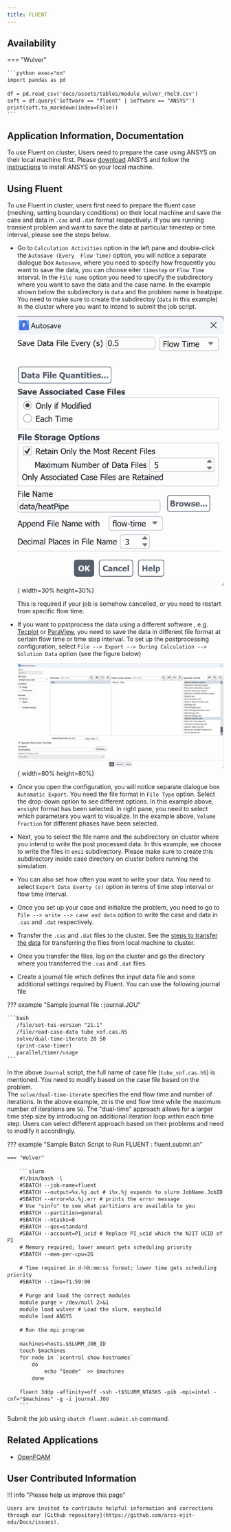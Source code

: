 ```yaml
---
title: FLUENT
---
```



## Availability

=== "Wulver"

    ```python exec="on"
    import pandas as pd
    
    df = pd.read_csv('docs/assets/tables/module_wulver_rhel9.csv')
    soft = df.query('Software == "fluent" | Software == "ANSYS"')
    print(soft.to_markdown(index=False))
    ```

## Application Information, Documentation
To use Fluent on cluster, Users need to prepare the case using ANSYS on their local machine first. Please [download](https://njit.instructure.com/courses/8519/assignments/128626) ANSYS and follow the [instructions](https://ist.njit.edu/ansys-installation-instructions) to install ANSYS on your local machine.

## Using Fluent
To use Fluent in cluster, users first need to prepare the fluent case (meshing, setting boundary conditions) on their local machine  and save the case and data in `.cas` and `.dat` format respectively. 
If you are running transient problem and want to save the data at particular timestep or time interval, please see the steps below.

* Go to `Calculation Activities` option in the left pane and double-click the `Autosave (Every  Flow Time)` option, you will notice a separate dialogue box `Autosave`, where you need to specify how frequently you want to save the data, you can choose eiter `timestep` or `Flow Time` interval. In the `File name` option you need to specify the subdirectory where you want to save the data and the case name. In the example shown below the subdirectory is `data` and the problem name is heatpipe. You need to make sure to create the subdirectoy (`data` in this example) in the cluster where you want to intend to submit the job script.

   ![fluent_data1](../../assets/images/fluent_1.png){ width=30% height=30%}

   This is required if your job is somehow cancelled, or you need to restart from specific flow time.

* If you want  to ppstprocess the data using a different software , e.g. [Tecplot](tecplot.md) or [ParaView](paraview.md), you need to save the data in different file format at certain flow time or time step interval.  To set up the postprocessing configuration, select `File --> Export --> During Calculation --> Solution Data` option (see the figure below)
   
   ![fluent_data2](../../assets/images/fluent_2.png){ width=80% height=80%}

* Once you open the configuration, you will notice separate dialogue box `Automatic Export`. You need the file format in `File Type` option. Select the drop-down option to see different options. In this example above, `ensight` format has been selected. In right pane, you need to select which parameters you want to visualize. In the example above, `Volume Fraction` for different phases have been selected. 
* Next, you to select the file name and the subdirectory on cluster where you intend to write the post processed data. In this example, we choose to write the files in `ensi` subdirectory. Please make sure to create this subdirectory inside case directory on cluster before running the simulation. 
* You can also set how often you want to write your data. You need to select `Export Data Everty (s)` option in terms of time step interval or flow time interval.  
* Once you set up your case and initialize the problem, you need to go to `File --> write --> case and data` option to write the case and data in `.cas` and `.dat` respectively. 
* Transfer the `.cas` and `.dat` files to the cluster. See the [steps to transfer the data](cluster_access.md#transfer-the-data-from-the-local-machine-to-clusters-or-vice-versa) for transferring the files from local machine to cluster.
* Once you transfer the files, log on the cluster and go the directory where you transferred the `.cas` and `.dat` files. 
* Create a journal file which defines the input data file and some additional settings required by Fluent.  You can use the following journal file

??? example "Sample journal file : journal.JOU"
    
    ```bash
       /file/set-tui-version "21.1"
       /file/read-case-data tube_vof.cas.h5
       solve/dual-time-iterate 20 50
       (print-case-timer)
       parallel/timer/usage
    ```
In the above `Journal` script, the full name of case file (`tube_vof.cas.h5`) is mentioned. You need to modify based on the case file based on the problem.  
The `solve/dual-time-iterate` specifies the end flow time and number of iterations. In the above example, `20` is the end flow time while the maximum number of iterations are `50`. The "dual-time" approach allows for a larger time step size by introducing an additional iteration loop within each time step. Users can select different approach based on their problems and need to modify it accordingly. 
<!-- 
For more details on journal commands, see the Fluent text user interface (TUI) commands from [Fluent documentation](../../assets/Ansys_Fluent_Text_Command_List.pdf).
-->

??? example "Sample Batch Script to Run FLUENT : fluent.submit.sh"
    
    === "Wulver"

        ```slurm
        #!/bin/bash -l
        #SBATCH --job-name=fluent
        #SBATCH --output=%x.%j.out # i%x.%j expands to slurm JobName.JobID
        #SBATCH --error=%x.%j.err # prints the error message
        # Use "sinfo" to see what partitions are available to you
        #SBATCH --partition=general
        #SBATCH --ntasks=8
        #SBATCH --qos=standard
        #SBATCH --account=PI_ucid # Replace PI_ucid which the NJIT UCID of PI
        # Memory required; lower amount gets scheduling priority
        #SBATCH --mem-per-cpu=2G
        
        # Time required in d-hh:mm:ss format; lower time gets scheduling priority
        #SBATCH --time=71:59:00
        
        # Purge and load the correct modules
        module purge > /dev/null 2>&1
        module load wulver # Load the slurm, easybuild 
        module load ANSYS
        
        # Run the mpi program
        
        machines=hosts.$SLURM_JOB_ID
        touch $machines
        for node in `scontrol show hostnames`
            do
                echo "$node"  >> $machines
            done
        
        fluent 3ddp -affinity=off -ssh -t$SLURM_NTASKS -pib -mpi=intel -cnf="$machines" -g -i journal.JOU
        ```

    
Submit the job using `sbatch fluent.submit.sh` command.


## Related Applications

* [OpenFOAM](openfoam.md)

## User Contributed Information

!!! info "Please help us improve this page"

    Users are invited to contribute helpful information and corrections through our [Github repository](https://github.com/arcs-njit-edu/Docs/issues).


